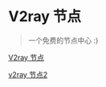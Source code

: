 # V2ray 节点
> 一个免费的节点中心 :)

[V2ray 节点](https://dlink.host/1drv/aHR0cHM6Ly8xZHJ2Lm1zL3QvYy9jZDVmMDg0ZTUxNDhlMTc5L0VheVVXd1gtQ2tCSXN5OW05VjE0NmVVQkVtYXhtVDdTQXk1bEpiOG5xdm9QLVE_ZT05bGdIUWo.jpg)

[v2ray 节点2](https://drive.google.com/uc?export=download&id=1YIaQcaZZHjnbT5AKGLu3A5gxLrASZ-Wk)